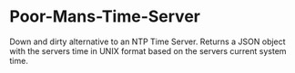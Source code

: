 # Poor-Mans-Time-Server
Down and dirty alternative to an NTP Time Server.  Returns a JSON object with the servers time in UNIX format based on the servers current system time.
